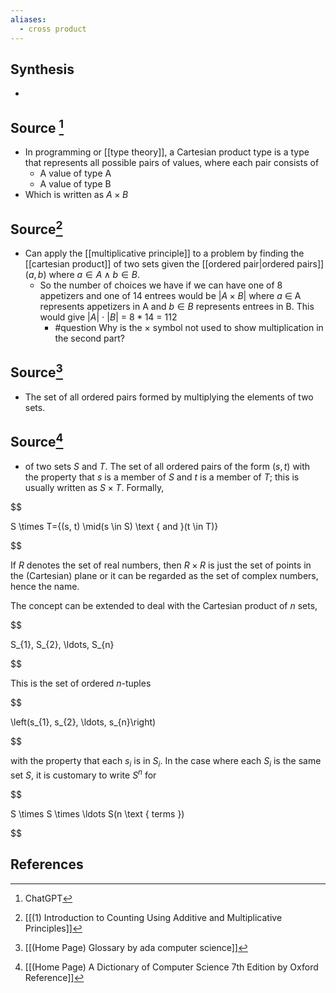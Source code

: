 ```yaml
---
aliases:
  - cross product
---
```

## Synthesis
- 
## Source [^1]
- In programming or [[type theory]], a Cartesian product type is a type that represents all possible pairs of values, where each pair consists of
	- A value of type A
	- A value of type B
- Which is written as $A \times B$ 

## Source[^2]
- Can apply the [[multiplicative principle]] to a problem by finding the [[cartesian product]] of two sets given the [[ordered pair|ordered pairs]] $(a,b)$ where  $a \in A \land b \in B$.
	- So the number of choices we have if we can have one of 8 appetizers and one of 14 entrees would be $|A \times B|$ where $a$ $\in$ A represents appetizers in A and $b \in B$ represents entrees in B. This would give $|A|$ $\cdot$ $|B|$ = $8*14$ = $112$ 
		- #question Why is the $\times$ symbol not used to show multiplication in the second part?
## Source[^3]
- The set of all ordered pairs formed by multiplying the elements of two sets.

## Source[^4]
- of two sets $S$ and $T$. The set of all ordered pairs of the form $(s, t)$ with the property that $s$ is a member of $S$ and $t$ is a member of $T$; this is usually written as $S \times T$. Formally,

  

$$

S \times T=\{(s, t) \mid(s \in S) \text { and }(t \in T)\}

$$

  

If $R$ denotes the set of real numbers, then $R \times R$ is just the set of points in the (Cartesian) plane or it can be regarded as the set of complex numbers, hence the name.

  

The concept can be extended to deal with the Cartesian product of $n$ sets,

  

$$

S_{1}, S_{2}, \ldots, S_{n}

$$

  

This is the set of ordered $n$-tuples

  

$$

\left(s_{1}, s_{2}, \ldots, s_{n}\right)

$$

  

with the property that each $s_{i}$ is in $S_{i}$. In the case where each $S_{i}$ is the same set $S$, it is customary to write $S^{n}$ for

  

$$

S \times S \times \ldots S(n \text { terms })

$$
## References

[^1]: ChatGPT
[^2]: [[(1) Introduction to Counting Using Additive and Multiplicative Principles]]
[^3]: [[(Home Page) Glossary by ada computer science]]
[^4]: [[(Home Page) A Dictionary of Computer Science 7th Edition by Oxford Reference]]